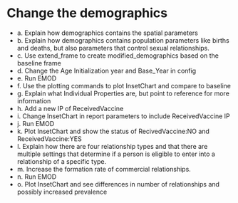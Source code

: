 # Change the demographics

- a. Explain how demographics contains the spatial parameters
- b. Explain how demographics contains population parameters like births and deaths, but also parameters that control sexual relationships.
- c. Use extend_frame to create modified_demographics based on the baseline frame
- d. Change the Age Initialization year and Base_Year in config
- e. Run EMOD
- f. Use the plotting commands to plot InsetChart and compare to baseline
- g. Explain what Individual Properties are, but point to reference for more information
- h. Add a new IP of ReceivedVaccine
- i. Change InsetChart in report parameters to include ReceivedVaccine IP
- j. Run EMOD
- k. Plot InsetChart and show the status of RecivedVaccine:NO and ReceivedVaccine:YES
- l. Explain how there are four relationship types and that there are multiple settings that determine if a person is eligible to enter into a relationship of a specific type.
- m. Increase the formation rate of commercial relationships.
- n. Run EMOD
- o. Plot InsetChart and see differences in number of relationships and possibly increased prevalence
